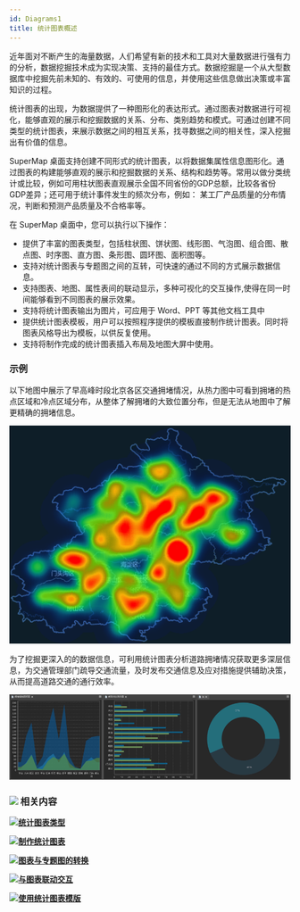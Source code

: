```yaml
---
id: Diagrams1
title: 统计图表概述
---
```

近年面对不断产生的海量数据，人们希望有新的技术和工具对大量数据进行强有力的分析，数据挖掘技术成为实现决策、支持的最佳方式。数据挖掘是一个从大型数据库中挖掘先前未知的、有效的、可使用的信息，并使用这些信息做出决策或丰富知识的过程。

统计图表的出现，为数据提供了一种图形化的表达形式。通过图表对数据进行可视化，能够直观的展示和挖掘数据的关系、分布、类别趋势和模式。可通过创建不同类型的统计图表，来展示数据之间的相互关系，找寻数据之间的相关性，深入挖掘出有价值的信息。

SuperMap
桌面支持创建不同形式的统计图表，以将数据集属性信息图形化。通过图表的构建能够直观的展示和挖掘数据的关系、结构和趋势等。常用以做分类统计或比较，例如可用柱状图表直观展示全国不同省份的GDP总额，比较各省份GDP差异；还可用于统计事件发生的频次分布，例如：
某工厂产品质量的分布情况，判断和预测产品质量及不合格率等。

在 SuperMap 桌面中，您可以执行以下操作：

  * 提供了丰富的图表类型，包括柱状图、饼状图、线形图、气泡图、组合图、散点图、时序图、直方图、条形图、圆环图、面积图等。
  * 支持对统计图表与专题图之间的互转，可快速的通过不同的方式展示数据信息。
  * 支持图表、地图、属性表间的联动显示，多种可视化的交互操作,使得在同一时间能够看到不同图表的展示效果。
  * 支持将统计图表输出为图片，可应用于 Word、PPT 等其他文档工具中
  * 提供统计图表模板，用户可以按照程序提供的模板直接制作统计图表。同时将图表风格导出为模板，以供反复使用。
  * 支持将制作完成的统计图表插入布局及地图大屏中使用。

### 示例

以下地图中展示了早高峰时段北京各区交通拥堵情况，从热力图中可看到拥堵的热点区域和冷点区域分布，从整体了解拥堵的大致位置分布，但是无法从地图中了解更精确的拥堵信息。

![](img/diagramexample1.png)  

  
为了挖掘更深入的的数据信息，可利用统计图表分析道路拥堵情况获取更多深层信息，为交通管理部门疏导交通流量，及时发布交通信息及应对措施提供辅助决策，从而提高道路交通的通行效率。

![](img/diagramexample2.png)  
  
### ![](../../img/seealso.png) 相关内容

![](../../img/smalltitle.png)[**统计图表类型**](DiagramsType)

![](../../img/smalltitle.png)[**制作统计图表**](CreateDiagram)

![](../../img/smalltitle.png)[**图表与专题图的转换**](ConvertThemticMap)

![](../../img/smalltitle.png)[**与图表联动交互**](ConvertThemticMap)

![](../../img/smalltitle.png)[**使用统计图表模版**](DiagramTemplate)


